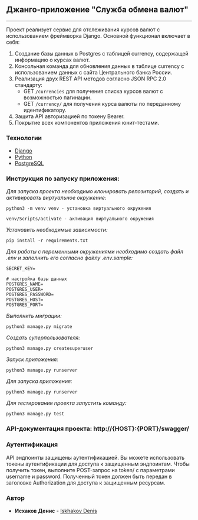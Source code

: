 ## Джанго-приложение "Служба обмена валют"

___

Проект реализует сервис для отслеживания курсов валют с использованием фреймворка Django. Основной функционал включает в
себя:
1. Создание базы данных в Postgres с таблицей currency, содержащей информацию о курсах валют.
2. Консольная команда для обновления данных в таблице currency с использованием данных с сайта Центрального банка России.
3. Реализация двух REST API методов согласно JSON RPC 2.0 стандарту:
   * GET `/currencies` для получения списка курсов валют с возможностью пагинации.
   * GET `/currency/` для получения курса валюты по переданному идентификатору.
4. Защита API авторизацией по токену Bearer.
5. Покрытие всех компонентов приложения юнит-тестами.

### Технологии

* [Django](https://www.djangoproject.com/)
* [Python](https://www.python.org/)
* [PostgreSQL](https://www.postgresql.org/)

### Инструкция по запуску приложения:

_Для запуска проекта необходимо клонировать репозиторий, создать и активировать виртуальное окружение:_

```
python3 -m venv venv - установка виртуального окружения

venv/Scripts/activate - активация виртуального окружения
```

_Установить необходимые зависимости:_

```
pip install -r requirements.txt
```

_Для работы с переменными окружениями необходимо создать файл .env и заполнить его согласно файлу .env.sample:_

```
SECRET_KEY=

# настройка базы данных
POSTGRES_NAME=
POSTGRES_USER=
POSTGRES_PASSWORD=
POSTGRES_HOST=
POSTGRES_PORT=
```

_Выполнить миграции:_

```
python3 manage.py migrate
```

_Создать суперпользователя:_

```
python3 manage.py createsuperuser
```

_Запуск приложения:_

```
python3 manage.py runserver
```

_Для запуска приложения:_

```
python3 manage.py runserver
```

_Для тестирования проекта запустить команду:_

```
python3 manage.py test
```

### API-документация проекта: http://{HOST}:{PORT}/swagger/

### Аутентификация

API эндпоинты защищены аутентификацией. Вы можете использовать токены аутентификации для доступа к защищенным
эндпоинтам. Чтобы получить токен, выполните POST-запрос на token/ с параметрами username и password. Полученный
токен должен быть передан в заголовке Authorization для доступа к защищенным ресурсам.

### Автор

* **Исхаков Денис** - [Iskhakov Denis](https://github.com/denimani)